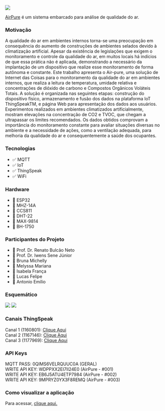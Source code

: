 <img src="https://cdn.discordapp.com/attachments/692689155943301195/780950135030546452/headeratualizado.png">

[AirPure](https://sites.google.com/view/airpure/pagina-inicial?authuser=0) é um sistema embarcado para análise de qualidade do ar.


### Motivação
A qualidade do ar em ambientes internos torna-se uma preocupação em consequência do
aumento de construções de ambientes selados devido à climatização artificial. Apesar da
existência de legislações que exigem o monitoramento e controle da qualidade do ar, em
muitos locais há indícios de que essa prática não é aplicada, demonstrando a necessário
da implantação de um dispositivo que realize esse monitoramento de forma autônoma
e constante. Este trabalho apresenta o Air-pure, uma solução de Internet das Coisas
para o monitoramento da qualidade do ar em ambientes internos, que realiza a leitura
de temperatura, umidade relativa e concentrações de dióxido de carbono e Compostos
Orgânicos Voláteis Totais. A solução é organizada nas seguintes etapas: construção do
dispositivo físico, armazenamento e fusão dos dados na plataforma IoT ThingSpeakTM,
e página Web para apresentação dos dados aos usuários. Experimentos realizados em
ambientes climatizados artificialmente, mostram elevações na concentração de CO2 e
TVOC, que chegam a ultrapassar os limites recomendados. Os dados obtidos comprovam
a importância do monitoramento constante para avaliar situações diversas no ambiente e
a necessidade de ações, como a ventilação adequada, para melhoria da qualidade do ar e
consequentemente a saúde dos ocupantes.


### Tecnologias
* :white_check_mark: MQTT 
* :white_check_mark: IoT 
* :white_check_mark: ThingSpeak 
* :white_check_mark: WiFi 

### Hardware
* :floppy_disk: ESP32 
* :floppy_disk: MHZ-14A 
* :floppy_disk: CCS811 
* :floppy_disk: DHT-22 
* :floppy_disk: MAX-9814 
* :floppy_disk: BH-1750

### Participantes do Projeto
* :bust_in_silhouette: Prof. Dr. Renato Bulcão Neto 
* :bust_in_silhouette: Prof. Dr. Iwens Sene Júnior 
* :bust_in_silhouette: Bruna Michelly  
* :bust_in_silhouette: Melyssa Mariana 
* :bust_in_silhouette: Isabela França 
* :bust_in_silhouette: Lucas Felipe 
* :bust_in_silhouette: Antonio Emílio


### Esquemático
<img src="https://i.ibb.co/wz89g4Z/esquem-tico.png">
<img src="https://i.ibb.co/GdF06HP/TABELA2.png">

### Canais ThingSpeak
Canal 1 (1160801): [Clique Aqui](https://thingspeak.com/channels/1160801)</br>
Canal 2 (1167146): [Clique Aqui](https://thingspeak.com/channels/1167146)</br>
Canal 3 (1177969): [Clique Aqui](https://thingspeak.com/channels/1177969)</br>

### API Keys
MQTT PASS: 0QIMS6VELRQUUC0A (GERAL)</br>
WRITE API KEY: WDPPXX2EI7II24E0 (AirPure - #001)</br>
WRITE API KEY: EB6J5ATU4ETP7984 (AirPure - #002)</br>
WRITE API KEY: 9MPRYZ0YX3F8REMQ (AirPure - #003)</br>

### Como visualizar a aplicação
Para acessar, [clique aqui.](https://sites.google.com/view/airpure/pagina-inicial?authuser=0)
